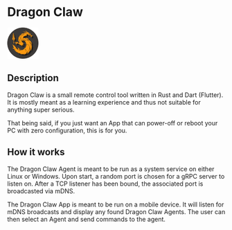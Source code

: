 # Dragon Claw

<img src="./assets/icon/icon-complete.svg" width="72" height="72" alt="Dragon Claw logo">

## Description
Dragon Claw is a small remote control tool written in Rust and Dart (Flutter). It is mostly meant as a learning
experience and thus not suitable for anything super serious.

That being said, if you just want an App that can power-off or reboot your PC with zero configuration, this is for you.

## How it works
The Dragon Claw Agent is meant to be run as a system service on either Linux or Windows. Upon start, a random port is
chosen for a gRPC server to listen on. After a TCP listener has been bound, the associated port is broadcasted via
mDNS.

The Dragon Claw App is meant to be run on a mobile device. It will listen for mDNS broadcasts and display any found
Dragon Claw Agents. The user can then select an Agent and send commands to the agent.
